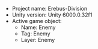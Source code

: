 <!-- UNITY CODE ASSIST INSTRUCTIONS START -->
- Project name: Erebus-Division
- Unity version: Unity 6000.0.32f1
- Active game object:
  - Name: Enemy
  - Tag: Enemy
  - Layer: Enemy
<!-- UNITY CODE ASSIST INSTRUCTIONS END -->
